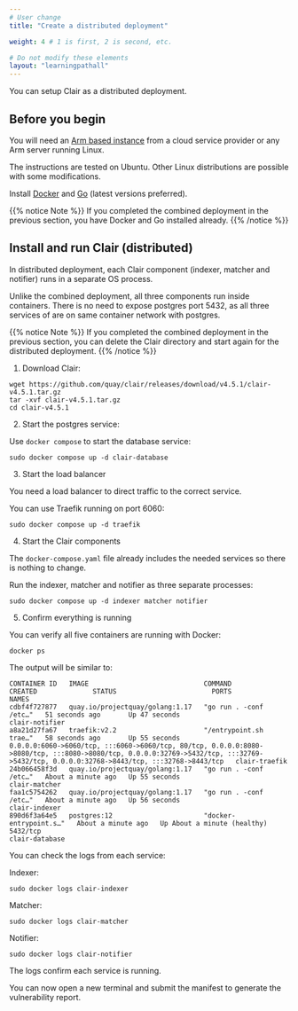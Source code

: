 ```yaml
---
# User change
title: "Create a distributed deployment"

weight: 4 # 1 is first, 2 is second, etc.

# Do not modify these elements
layout: "learningpathall"
---
```


You can setup Clair as a distributed deployment.

## Before you begin


You will need an [Arm based instance](/learning-paths/server-and-cloud/csp/) from a cloud service provider or any Arm server running Linux.

The instructions are tested on Ubuntu. Other Linux distributions are possible with some modifications.

Install [Docker](/install-guides/docker/docker-engine/) and [Go](/install-guides/go/) (latest versions preferred).

{{% notice Note %}}
If you completed the combined deployment in the previous section, you have Docker and Go installed already.
{{% /notice %}}


## Install and run Clair (distributed)

In distributed deployment, each Clair component (indexer, matcher and notifier) runs in a separate OS process. 

Unlike the combined deployment, all three components run inside containers. 
There is no need to expose postgres port 5432, as all three services of are on same container network with postgres.

{{% notice Note %}}
If you completed the combined deployment in the previous section, you can delete the Clair directory and start again for the distributed deployment.
{{% /notice %}}

1. Download Clair:

```console
wget https://github.com/quay/clair/releases/download/v4.5.1/clair-v4.5.1.tar.gz
tar -xvf clair-v4.5.1.tar.gz
cd clair-v4.5.1
```

2. Start the postgres service:

Use `docker compose` to start the database service:

```console
sudo docker compose up -d clair-database
```

3. Start the load balancer 

You need a load balancer to direct traffic to the correct service.

You can use Traefik running on port 6060: 

```console
sudo docker compose up -d traefik
```

4. Start the Clair components

The `docker-compose.yaml` file already includes the needed services so there is nothing to change. 

Run the indexer, matcher and notifier as three separate processes: 

```console
sudo docker compose up -d indexer matcher notifier
```

5. Confirm everything is running

You can verify all five containers are running with Docker: 

```console
docker ps
```

The output will be similar to:

```output
CONTAINER ID   IMAGE                             COMMAND                  CREATED              STATUS                        PORTS                                                                                                                                                                                    NAMES
cdbf4f727877   quay.io/projectquay/golang:1.17   "go run . -conf /etc…"   51 seconds ago       Up 47 seconds                                                                                                                                                                                                          clair-notifier
a8a21d27fa67   traefik:v2.2                      "/entrypoint.sh trae…"   58 seconds ago       Up 55 seconds                 0.0.0.0:6060->6060/tcp, :::6060->6060/tcp, 80/tcp, 0.0.0.0:8080->8080/tcp, :::8080->8080/tcp, 0.0.0.0:32769->5432/tcp, :::32769->5432/tcp, 0.0.0.0:32768->8443/tcp, :::32768->8443/tcp   clair-traefik
24b066458f3d   quay.io/projectquay/golang:1.17   "go run . -conf /etc…"   About a minute ago   Up 55 seconds                                                                                                                                                                                                          clair-matcher
faa1c5754262   quay.io/projectquay/golang:1.17   "go run . -conf /etc…"   About a minute ago   Up 56 seconds                                                                                                                                                                                                          clair-indexer
890d6f3a64e5   postgres:12                       "docker-entrypoint.s…"   About a minute ago   Up About a minute (healthy)   5432/tcp                                                                                                                                                                                 clair-database
```

You can check the logs from each service:

Indexer:

```console
sudo docker logs clair-indexer
```

Matcher:

```console
sudo docker logs clair-matcher
```

Notifier:

```console
sudo docker logs clair-notifier
```


The logs confirm each service is running.

You can now open a new terminal and submit the manifest to generate the vulnerability report.
